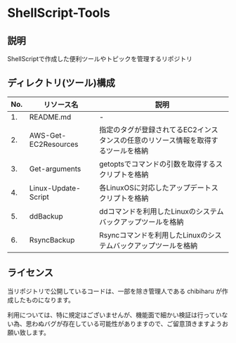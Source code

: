 # ShellScript-Tools
## 説明
ShellScriptで作成した便利ツールやトピックを管理するリポジトリ

## ディレクトリ(ツール)構成

No.|リソース名|説明
--|--|--
1.|README.md|-
2.|AWS-Get-EC2Resources|指定のタグが登録されてるEC2インスタンスの任意のリソース情報を取得するツールを格納
3.|Get-arguments|getoptsでコマンドの引数を取得するスクリプトを格納
4.|Linux-Update-Script|各LinuxOSに対応したアップデートスクリプトを格納
5.|ddBackup|ddコマンドを利用したLinuxのシステムバックアップツールを格納
6.|RsyncBackup|Rsyncコマンドを利用したLinuxのシステムバックアップツールを格納

## ライセンス
当リポジトリで公開しているコードは、一部を除き管理人である chibiharu が作成したものになります。

利用については、特に規定はございませんが、機能面で細かい検証は行っていない為、思わぬバグが存在している可能性がありますので、ご留意頂きますようお願い致します。

